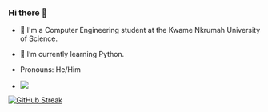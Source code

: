 ### Hi there 👋

- 🔭 I'm a Computer Engineering student at the Kwame Nkrumah University of Science.
- 🌱 I’m currently learning Python.
- Pronouns: He/Him 

- ![](https://komarev.com/ghpvc/?username=atofoh&style=grey)

[![GitHub Streak](http://github-readme-streak-stats.herokuapp.com?user=atofoh&theme=tokyonight&hide_border=true)](https://git.io/streak-stats)

<!--
**atofoh/atofoh** is a ✨ _special_ ✨ repository because its `README.md` (this file) appears on your GitHub profile.

Here are some ideas to get you started:

- 🔭 I’m currently working on ...
- 🌱 I’m currently learning ...
- 👯 I’m looking to collaborate on ...
- 🤔 I’m looking for help with ...
- 💬 Ask me about ...
- 📫 How to reach me: ...
- 😄 Pronouns: ...
- ⚡ Fun fact: ...
-->
